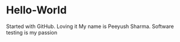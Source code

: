 # Hello-World
Started with GitHub. Loving it
My name is Peeyush Sharma. Software testing is my passion
